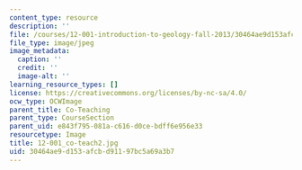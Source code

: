 ```yaml
---
content_type: resource
description: ''
file: /courses/12-001-introduction-to-geology-fall-2013/30464ae9d153afcbd91197bc5a69a3b7_12-001_co-teach2.jpg
file_type: image/jpeg
image_metadata:
  caption: ''
  credit: ''
  image-alt: ''
learning_resource_types: []
license: https://creativecommons.org/licenses/by-nc-sa/4.0/
ocw_type: OCWImage
parent_title: Co-Teaching
parent_type: CourseSection
parent_uid: e843f795-081a-c616-d0ce-bdff6e956e33
resourcetype: Image
title: 12-001_co-teach2.jpg
uid: 30464ae9-d153-afcb-d911-97bc5a69a3b7
---
```

